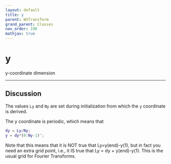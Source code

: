 ```yaml
---
layout: default
title: y
parent: WVTransform
grand_parent: Classes
nav_order: 198
mathjax: true
---
```


#  y

y-coordinate dimension


---

## Discussion

The values `Ly` and `Ny` are set during initialization from which the `y` coordinate is derived.

The y coordinate is periodic, which means that
```matlab
dy = Ly/Ny;
y = dy*(0:Ny-1)';
```

Note that this means that it is NOT true that Ly=y(end)-y(1), but in fact you need an extra grid point, i.e., it IS true that Ly = dy + y(end)-y(1). This is the usual grid for Fourier Transforms.

